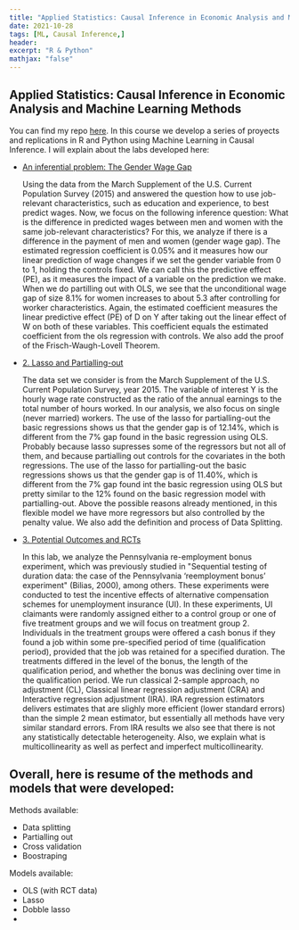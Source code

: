```yaml
---
title: "Applied Statistics: Causal Inference in Economic Analysis and Machine Learning Methods "
date: 2021-10-28
tags: [ML, Causal Inference,]
header:
excerpt: "R & Python"
mathjax: "false"
---
```



## Applied Statistics: Causal Inference in Economic Analysis and Machine Learning Methods

You can find my repo [here](https://github.com/stephyriega/ML_CI). In this course we develop a series of proyects and replications in R and Python using Machine Learning in Causal Inference. I will explain about the labs developed here:


* [An inferential problem: The Gender Wage Gap](https://github.com/stephyriega/ML_CI/tree/main/An%20inferential%20problem%20The%20Gender%20Wage%20Gap)

  Using the data from the March Supplement of the U.S. Current Population Survey (2015) and answered the question how to use job-relevant characteristics, such as education and experience, to best predict wages. Now, we focus on the following inference question: What is the difference in predicted wages between men and women with the same job-relevant characteristics? For this, we analyze if there is a difference in the payment of men and women (gender wage gap). The estimated regression coefficient is 0.05% and it measures how our linear prediction of wage changes if we set the gender variable from 0 to 1, holding the controls fixed. We can call this the predictive effect (PE), as it measures the impact of a variable on the prediction we make. When we do partilling out with OLS, we see that the unconditional wage gap of size 8.1% for women increases to about 5.3 after controlling for worker characteristics. Again, the estimated coefficient measures the linear predictive effect (PE) of D on Y after taking out the linear effect of W on both of these variables. This coefficient equals the estimated coefficient from the ols regression with controls. We also add the proof of the Frisch-Waugh-Lovell Theorem.

* [2. Lasso and Partialling-out](https://github.com/stephyriega/ML_CI/tree/main/Potential%20Outcomes%20and%20RCTs)

  The data set we consider is from the March Supplement of the U.S. Current Population Survey, year 2015. The variable of interest Y is the hourly wage rate constructed as the ratio of the annual earnings to the total number of hours worked. In our analysis, we also focus on single (never married) workers. The use of the lasso for partialling-out the basic regressions shows us that the gender gap is of 12.14%, which is different from the 7% gap found in the basic regression using OLS. Probably because lasso supresses some of the regressors but not all of them, and because partialling out controls for the covariates in the both regressions. The use of the lasso for partialling-out the basic regressions shows us that the gender gap is of 11.40%, which is different from the 7% gap found int the basic regression using OLS but pretty similar to the 12% found on the basic regression model with partialling-out. Above the possible reasons already mentioned, in this flexible model we have more regressors but also controlled by the penalty value. We also add the definition and process of Data Splitting.

* [3. Potential Outcomes and RCTs](https://github.com/stephyriega/ML_CI/tree/main/Potential%20Outcomes%20and%20RCTs)

  In this lab, we analyze the Pennsylvania re-employment bonus experiment, which was previously studied in "Sequential testing of duration data: the case of the Pennsylvania ‘reemployment bonus’ experiment" (Bilias, 2000), among others. These experiments were conducted to test the incentive effects of alternative compensation schemes for unemployment insurance (UI). In these experiments, UI claimants were randomly assigned either to a control group or one of five treatment groups and we will focus on treatment group 2. Individuals in the treatment groups were offered a cash bonus if they found a job within some pre-specified period of time (qualification period), provided that the job was retained for a specified duration. The treatments differed in the level of the bonus, the length of the qualification period, and whether the bonus was declining over time in the qualification period. We run classical 2-sample approach, no adjustment (CL), Classical linear regression adjustment (CRA) and Interactive regression adjustment (IRA). IRA regression estimators delivers estimates that are slighly more efficient (lower standard errors) than the simple 2 mean estimator, but essentially all methods have very similar standard errors. From IRA results we also see that there is not any statistically detectable heterogeneity. Also, we explain what is multicollinearity as well as perfect and imperfect multicollinearity. 




## Overall, here is resume of the methods and models that were developed:


Methods available:
- Data splitting
- Partialling out
- Cross validation
- Boostraping

Models available:
- OLS (with RCT data)
- Lasso
- Dobble lasso
- 

